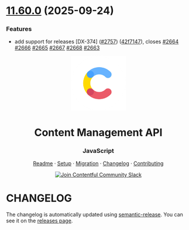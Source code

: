 # [11.60.0](https://github.com/contentful/contentful-management.js/compare/v11.59.0...v11.60.0) (2025-09-24)


### Features

* add support for releases [DX-374] ([#2757](https://github.com/contentful/contentful-management.js/issues/2757)) ([42f7147](https://github.com/contentful/contentful-management.js/commit/42f7147e64a77b5ea582c4060d1438b1c7d64b5c)), closes [#2664](https://github.com/contentful/contentful-management.js/issues/2664) [#2666](https://github.com/contentful/contentful-management.js/issues/2666) [#2665](https://github.com/contentful/contentful-management.js/issues/2665) [#2667](https://github.com/contentful/contentful-management.js/issues/2667) [#2668](https://github.com/contentful/contentful-management.js/issues/2668) [#2663](https://github.com/contentful/contentful-management.js/issues/2663)

<!-- shared header  START -->

<p align="center">
  <a href="https://www.contentful.com/developers/docs/references/content-management-api/">
    <img alt="Contentful Logo" title="Contentful" src="images/contentful-icon.png" width="150">
  </a>
</p>

<h1 align='center'>Content Management API</h1>

<h3 align="center">JavaScript</h3>

<p align="center">
  <a href="README.md">Readme</a> · 
  <a href="SETUP.md">Setup</a> · 
  <a href="MIGRATION.md">Migration</a> · 
  <a href="CHANGELOG.md">Changelog</a> · 
  <a href="CONTRIBUTING.md">Contributing</a>
</p>

<p align="center">
  <a href="https://www.contentful.com/slack/">
    <img src="https://img.shields.io/badge/-Join%20Community%20Slack-2AB27B.svg?logo=slack&maxAge=31557600" alt="Join Contentful Community Slack">
  </a>
</p>

<!-- shared header  END -->

# CHANGELOG

The changelog is automatically updated using
[semantic-release](https://github.com/semantic-release/semantic-release). You
can see it on the [releases page](https://github.com/contentful/contentful-management.js/releases).
